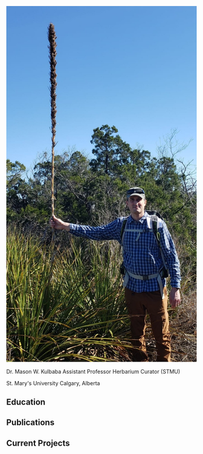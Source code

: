 ![](Photos/IMG-20230108-WA0004.jpg)

Dr. Mason W. Kulbaba
Assistant Professor
Herbarium Curator (STMU)

St. Mary's University 
Calgary, Alberta


## Education


## Publications

## Current Projects

